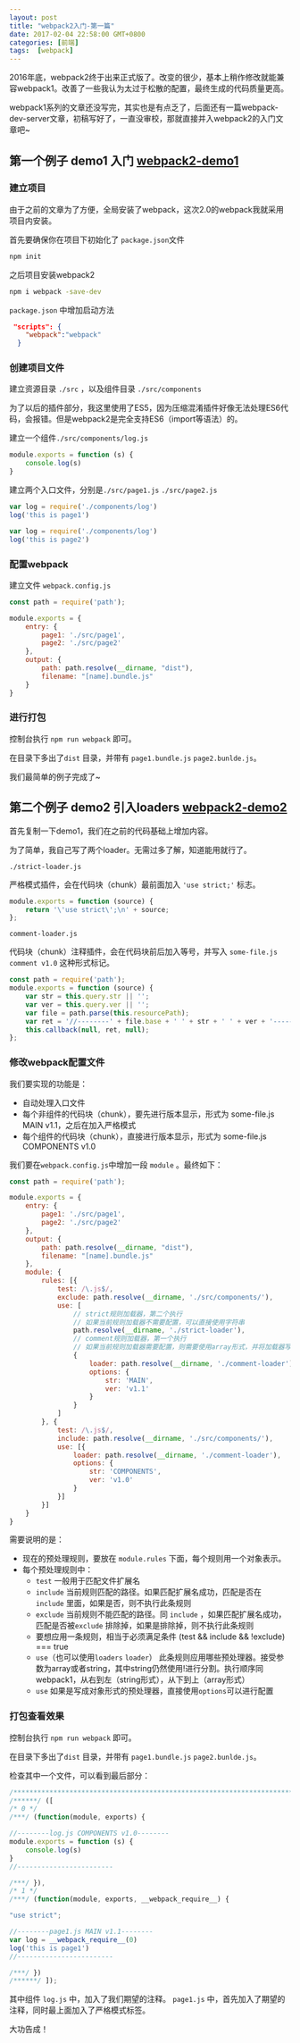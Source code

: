 ```yaml
---
layout: post
title: "webpack2入门-第一篇"
date: 2017-02-04 22:58:00 GMT+0800
categories: [前端]
tags:  [webpack]
---
```


2016年底，webpack2终于出来正式版了。改变的很少，基本上稍作修改就能兼容webpack1。改善了一些我认为太过于松散的配置，最终生成的代码质量更高。

webpack1系列的文章还没写完，其实也是有点乏了，后面还有一篇webpack-dev-server文章，初稿写好了，一直没审校，那就直接并入webpack2的入门文章吧~

<!-- more -->

## 第一个例子 demo1 入门 [webpack2-demo1](https://github.com/yukapril/learning/tree/master/webpack2-demo/demo1)

### 建立项目

由于之前的文章为了方便，全局安装了webpack，这次2.0的webpack我就采用项目内安装。

首先要确保你在项目下初始化了 `package.json`文件

```bash
npm init
```

之后项目安装webpack2

```bash
npm i webpack -save-dev
```

`package.json` 中增加启动方法

```json
 "scripts": {
    "webpack":"webpack"
  }
```

### 创建项目文件

建立资源目录 `./src` ，以及组件目录 `./src/components`

为了以后的插件部分，我这里使用了ES5，因为压缩混淆插件好像无法处理ES6代码，会报错。但是webpack2是完全支持ES6（import等语法）的。

建立一个组件`./src/components/log.js`

```js
module.exports = function (s) {
    console.log(s)
}
```

建立两个入口文件，分别是`./src/page1.js` `./src/page2.js`

```js
var log = require('./components/log')
log('this is page1')
```

```js
var log = require('./components/log')
log('this is page2')
```

### 配置webpack

建立文件 `webpack.config.js`

```js
const path = require('path');

module.exports = {
    entry: {
        page1: './src/page1',
        page2: './src/page2'
    },
    output: {
        path: path.resolve(__dirname, "dist"),
        filename: "[name].bundle.js"
    }
}
```

### 进行打包

控制台执行 `npm run webpack` 即可。

在目录下多出了`dist` 目录，并带有 `page1.bundle.js` `page2.bunlde.js`。

我们最简单的例子完成了~

## 第二个例子 demo2 引入loaders [webpack2-demo2](https://github.com/yukapril/learning/tree/master/webpack2-demo)

首先复制一下demo1，我们在之前的代码基础上增加内容。

为了简单，我自己写了两个loader。无需过多了解，知道能用就行了。

`./strict-loader.js`

严格模式插件，会在代码块（chunk）最前面加入 `'use strict;'` 标志。

```js
module.exports = function (source) {
    return '\'use strict\';\n' + source;
};
```

`comment-loader.js`

代码块（chunk）注释插件，会在代码块前后加入等号，并写入 `some-file.js comment v1.0` 这种形式标记。

```js
const path = require('path');
module.exports = function (source) {
    var str = this.query.str || '';
    var ver = this.query.ver || '';
    var file = path.parse(this.resourcePath);
    var ret = '//--------' + file.base + ' ' + str + ' ' + ver + '--------\n' + source + '\n//------------------------';
    this.callback(null, ret, null);
};
```

### 修改webpack配置文件

我们要实现的功能是：
* 自动处理入口文件
* 每个非组件的代码块（chunk），要先进行版本显示，形式为 some-file.js MAIN v1.1，之后在加入严格模式
* 每个组件的代码块（chunk），直接进行版本显示，形式为 some-file.js COMPONENTS v1.0


我们要在`webpack.config.js`中增加一段 `module` 。最终如下：

```js
const path = require('path');

module.exports = {
    entry: {
        page1: './src/page1',
        page2: './src/page2'
    },
    output: {
        path: path.resolve(__dirname, "dist"),
        filename: "[name].bundle.js"
    },
    module: {
        rules: [{
            test: /\.js$/,
            exclude: path.resolve(__dirname, './src/components/'),
            use: [
                // strict规则加载器，第二个执行
                // 如果当前规则加载器不需要配置，可以直接使用字符串
                path.resolve(__dirname, './strict-loader'),
                // comment规则加载器，第一个执行
                // 如果当前规则加载器需要配置，则需要使用array形式，并将加载器写成对象传入
                {
                    loader: path.resolve(__dirname, './comment-loader'),
                    options: {
                        str: 'MAIN',
                        ver: 'v1.1'
                    }
                }
            ]
        }, {
            test: /\.js$/,
            include: path.resolve(__dirname, './src/components/'),
            use: [{
                loader: path.resolve(__dirname, './comment-loader'),
                options: {
                    str: 'COMPONENTS',
                    ver: 'v1.0'
                }
            }]
        }]
    }
}
```

需要说明的是：
* 现在的预处理规则，要放在 `module.rules` 下面，每个规则用一个对象表示。
* 每个预处理规则中：
    * `test` 一般用于匹配文件扩展名
    * `include` 当前规则匹配的路径。如果匹配扩展名成功，匹配是否在 `include` 里面，如果是否，则不执行此条规则
    * `exclude` 当前规则不能匹配的路径。同 `include` ，如果匹配扩展名成功，匹配是否被`exclude` 排除掉，如果是排除掉，则不执行此条规则
    * 要想应用一条规则，相当于必须满足条件 (test && include && !exclude) === true
    * `use`（也可以使用`loaders` `loader`） 此条规则应用哪些预处理器。接受参数为array或者string，其中string仍然使用!进行分割。执行顺序同webpack1，从右到左（string形式），从下到上（array形式）
    * `use` 如果是写成对象形式的预处理器，直接使用`options`可以进行配置

### 打包查看效果

控制台执行 `npm run webpack` 即可。

在目录下多出了`dist` 目录，并带有 `page1.bundle.js` `page2.bunlde.js`。

检查其中一个文件，可以看到最后部分：

```js
/************************************************************************/
/******/ ([
/* 0 */
/***/ (function(module, exports) {

//--------log.js COMPONENTS v1.0--------
module.exports = function (s) {
    console.log(s)
}
//------------------------

/***/ }),
/* 1 */
/***/ (function(module, exports, __webpack_require__) {

"use strict";

//--------page1.js MAIN v1.1--------
var log = __webpack_require__(0)
log('this is page1')
//------------------------

/***/ })
/******/ ]);
```

其中组件 `log.js` 中，加入了我们期望的注释。 `page1.js` 中，首先加入了期望的注释，同时最上面加入了严格模式标签。

大功告成！
